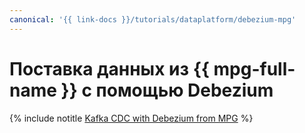 ```yaml
---
canonical: '{{ link-docs }}/tutorials/dataplatform/debezium-mpg'
---
```


# Поставка данных из {{ mpg-full-name }} с помощью Debezium

{% include notitle [Kafka CDC with Debezium from MPG](../../../_tutorials/dataplatform/debezium-mpg.md) %}
